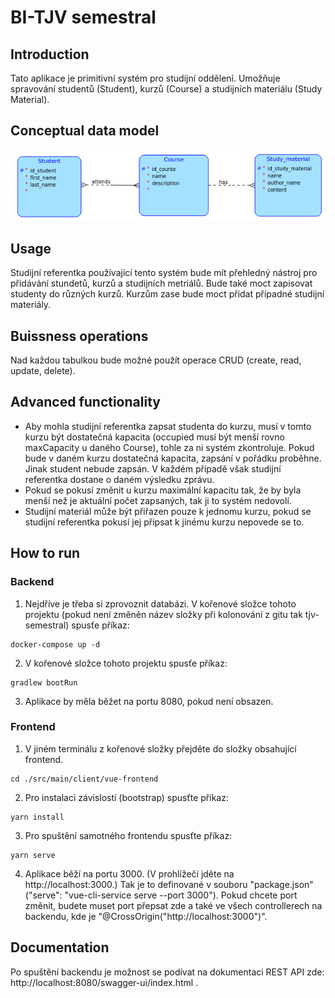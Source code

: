 # BI-TJV semestral

## Introduction
Tato aplikace je primitivní systém pro studijní oddělení. Umožňuje spravování studentů (Student), kurzů (Course) a studijních materiálu (Study Material). 

## Conceptual data model
![Konceptuální datový model](projectModel/diagram.png)

## Usage
Studijní referentka používající tento systém bude mít přehledný nástroj pro přidávání stundetů, kurzů a studijních metriálů. Bude také moct zapisovat studenty do různých kurzů. Kurzům zase bude moct přidat případné studijní materiály.

## Buissness operations
Nad každou tabulkou bude možné použít operace CRUD (create, read, update, delete).

## Advanced functionality
- Aby mohla studijní referentka zapsat studenta do kurzu, musí v tomto kurzu být dostatečná kapacita (occupied musí být menší rovno maxCapacity u daného Course), tohle za ni systém zkontroluje. Pokud bude v daném kurzu dostatečná kapacita, zapsání v pořádku proběhne. Jinak student nebude zapsán. V každém případě však studijní referentka dostane o daném výsledku zprávu. 
- Pokud se pokusí změnit u kurzu maximální kapacitu tak, že by byla menší než je aktuální počet zapsaných, tak ji to systém nedovolí.
- Studijní materiál může být přiřazen pouze k jednomu kurzu, pokud se studijní referentka pokusí jej připsat k jinému kurzu nepovede se to.

## How to run
### Backend
1. Nejdříve je třeba si zprovoznit databázi. V kořenové složce tohoto projektu (pokud není změněn název složky při kolonování z gitu tak tjv-semestral) spusťe příkaz:
```
docker-compose up -d
```
2. V kořenové složce tohoto projektu spusťe příkaz:
```
gradlew bootRun
```
3. Aplikace by měla běžet na portu 8080, pokud není obsazen.
### Frontend
1. V jiném terminálu z kořenové složky přejděte do složky obsahující frontend.
```
cd ./src/main/client/vue-frontend
```
2. Pro instalaci závislostí (bootstrap) spusťte příkaz:
```
yarn install
```
3. Pro spuštění samotného frontendu spusťte příkaz:
```
yarn serve
```
4. Aplikace běží na portu 3000. (V prohlížeči jděte na http://localhost:3000.) Tak je to definované v souboru "package.json" ("serve": "vue-cli-service serve --port 3000"). Pokud chcete port změnit, budete muset port přepsat zde a také ve všech controllerech na backendu, kde je "@CrossOrigin("http://localhost:3000")".

## Documentation
Po spuštění backendu je možnost se podívat na dokumentaci REST API zde: http://localhost:8080/swagger-ui/index.html .